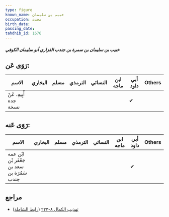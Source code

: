 ```yaml
---
type: figure
known_name: خبيب بن سليمان
occupation: محدث
birth_date:
passing_date:
tahdhib_id: 1676
---
```

##### خبيب بن سليمان بن سمرة بن جندب الفزاري أبو سليمان الكوفي

## رَوَى عَن:
| الاسم                  | البخاري | مسلم | الترمذي | النسائي | ابن ماجه | أبي داود | Others |
| ---------------------- | ------- | ---- | ------- | ------- | -------- | -------- | ------ |
| أَبِيهِ، عَنْ جده نسخة |         |      |         |         |          | ✔        |        |
## رَوَى عَنه:
| الاسم                                       | البخاري | مسلم | الترمذي | النسائي | ابن ماجه | أبي داود | Others |
| ------------------------------------------- | ------- | ---- | ------- | ------- | -------- | -------- | ------ |
| ابْن عمه جَعْفَر بْن سعد بن سَمُرَة بن جندب |         |      |         |         |          | ✔        |        |
## مراجع
- [تهذيب الكمال ٨-٢٢٣](obsidian://open?vault=Tahdhib-al-Kamal&file=Figures/١٦٧٦-خبيب%20بن%20سليمان%20بن%20سمرة%20بن%20جندب%20الفزاري%20أبو%20سليمان%20الكوفي) ([رابط الشاملة](https://shamela.ws/book/3722/3934))